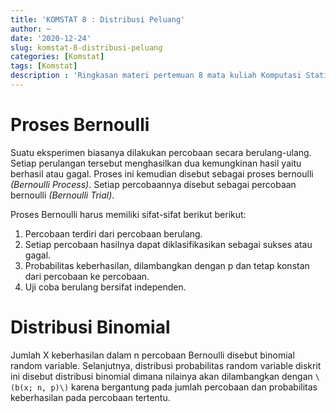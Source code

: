 ```yaml
---
title: 'KOMSTAT 8 : Distribusi Peluang'
author: ~
date: '2020-12-24'
slug: komstat-8-distribusi-peluang
categories: [Komstat]
tags: [Komstat]
description : 'Ringkasan materi pertemuan 8 mata kuliah Komputasi Statitik D4 KS - Distribusi Peluang'  
---
```

# Proses Bernoulli
Suatu eksperimen biasanya dilakukan percobaan secara berulang-ulang. Setiap perulangan tersebut menghasilkan dua kemungkinan hasil yaitu berhasil atau gagal. Proses ini kemudian disebut sebagai proses bernoulli *(Bernoulli Process)*. Setiap percobaannya disebut sebagai percobaan bernoulli *(Bernoulli Trial)*.

Proses Bernoulli harus memiliki sifat-sifat berikut berikut:
1. Percobaan terdiri dari percobaan berulang.
2. Setiap percobaan hasilnya dapat diklasifikasikan sebagai sukses atau gagal.
3. Probabilitas keberhasilan, dilambangkan dengan p dan tetap konstan dari percobaan ke percobaan.
4. Uji coba berulang bersifat independen.

# Distribusi Binomial
Jumlah X keberhasilan dalam n percobaan Bernoulli disebut binomial random variable.
Selanjutnya, distribusi probabilitas random variable diskrit ini disebut distribusi binomial dimana nilainya akan dilambangkan dengan `\(b(x; n, p)\)` karena bergantung pada jumlah percobaan dan probabilitas keberhasilan pada percobaan tertentu.

